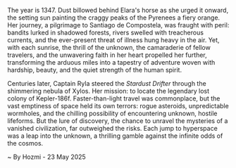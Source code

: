 
The year is 1347.  Dust billowed behind Elara's horse as she urged it onward, the setting sun painting the craggy peaks of the Pyrenees a fiery orange.  Her journey, a pilgrimage to Santiago de Compostela, was fraught with peril: bandits lurked in shadowed forests, rivers swelled with treacherous currents, and the ever-present threat of illness hung heavy in the air.  Yet, with each sunrise, the thrill of the unknown, the camaraderie of fellow travelers, and the unwavering faith in her heart propelled her further, transforming the arduous miles into a tapestry of adventure woven with hardship, beauty, and the quiet strength of the human spirit.

Centuries later, Captain Ryla steered the *Stardust Drifter* through the shimmering nebula of Xylos.  Her mission: to locate the legendary lost colony of Kepler-186f.  Faster-than-light travel was commonplace, but the vast emptiness of space held its own terrors: rogue asteroids, unpredictable wormholes, and the chilling possibility of encountering unknown, hostile lifeforms.  But the lure of discovery, the chance to unravel the mysteries of a vanished civilization, far outweighed the risks.  Each jump to hyperspace was a leap into the unknown, a thrilling gamble against the infinite odds of the cosmos.

~ By Hozmi - 23 May 2025
